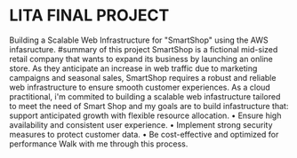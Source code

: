 # LITA FINAL PROJECT
 Building a Scalable Web Infrastructure for "SmartShop" using the AWS infasructure.
#summary of this project
SmartShop is a fictional mid-sized retail company that wants to expand its
business by launching an online store. As they anticipate an increase in web traffic due to
marketing campaigns and seasonal sales, SmartShop requires a robust and reliable web
infrastructure to ensure smooth customer experiences.
As a cloud practitional, i'm commited to building a scalable web infastructure tailored to meet the need of Smart Shop and my goals are to build infastructure that:
  support anticipated growth with flexible resource allocation.
• Ensure high availability and consistent user experience.
• Implement strong security measures to protect customer data.
• Be cost-effective and optimized for performance
Walk with me through this process.
